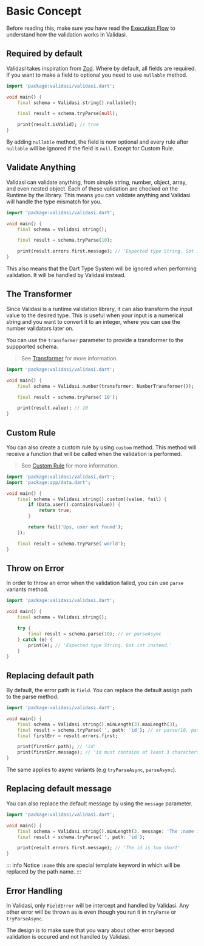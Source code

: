 # Basic Concept

Before reading this, make sure you have read the [Execution Flow](/guide/execution-order) to understand how the validation works in Validasi.

## Required by default
Validasi takes inspiration from [Zod](https://zod.dev). Where by default, all fields are required.
If you want to make a field to optional you need to use `nullable` method.

```dart
import 'package:validasi/validasi.dart';

void main() {
    final schema = Validasi.string().nullable();

    final result = schema.tryParse(null);

    print(result.isValid); // true
}
```

By adding `nullable` method, the field is now optional and every rule after `nullable` will be ignored if the field is `null`. Except for Custom Rule.

## Validate Anything

Validasi can validate anything, from simple string, number, object, array, and even nested object.
Each of these validation are checked on the Runtime by the library. This means you can validate
anything and Validasi will handle the type mismatch for you.

```dart
import 'package:validasi/validasi.dart';

void main() {
    final schema = Validasi.string();

    final result = schema.tryParse(10);

    print(result.errors.first.message); // 'Expected type String. Got int instead.'
}
```

This also means that the Dart Type System will be ignored when performing validation. It will be handled by 
Validasi instead.

## The Transformer

Since Validasi is a runtime validation library, it can also transform the input value to the desired type.
This is useful when your input is a numerical string and you want to convert it to an integer, where
you can use the number validators later on.

You can use the `transformer` parameter to provide a transformer to the suppported schema.

> See [Transformer](/guide/transformer) for more information.

```dart
import 'package:validasi/validasi.dart';

void main() {
    final schema = Validasi.number(transformer: NumberTransformer());

    final result = schema.tryParse('10');

    print(result.value); // 10
}
```

## Custom Rule

You can also create a custom rule by using `custom` method. This method will receive a function that
will be called when the validation is performed.

> See [Custom Rule](/guide/custom-rule) for more information.

```dart
import 'package:validasi/validasi.dart';
import 'package:app/data.dart';

void main() {
    final schema = Validasi.string().custom((value, fail) {
        if (Data.user().contains(value)) {
            return true;
        }

        return fail('Ups, user not found');
    });

    final result = schema.tryParse('world');
}
```

## Throw on Error

In order to throw an error when the validation failed, you can use `parse` variants method.

```dart
import 'package:validasi/validasi.dart';

void main() {
    final schema = Validasi.string();

    try {
        final result = schema.parse(10); // or parseAsync
    } catch (e) {
        print(e); // 'Expected type String. Got int instead.'
    }
}
```

## Replacing default path

By default, the error path is `field`. You can replace the default assign path to the parse method.

```dart
import 'package:validasi/validasi.dart';

void main() {
    final schema = Validasi.string().minLength(3).maxLength(3);
    final result = schema.tryParse('', path: 'id'); // or parse(10, path: 'id').
    final firstErr = result.errors.first;

    print(firstErr.path); // 'id'
    print(firstErr.message); // 'id must contains at least 3 characters.'
}
```

The same applies to async variants (e.g `tryParseAsync`, `parseAsync`).

## Replacing default message

You can also replace the default message by using the `message` parameter.

```dart
import 'package:validasi/validasi.dart';

void main() {
    final schema = Validasi.string().minLength(3, message: 'The :name is too short');
    final result = schema.tryParse('', path: 'id');

    print(result.errors.first.message); // 'The id is too short'
}
```

::: info
Notice `:name` this are special template keyword in which will be replaced
by the path name.
:::

## Error Handling

In Validasi, only `FieldError` will be intercept and handled by Validasi. Any other error will be thrown
as is even though you run it in `tryParse` or `tryParseAsync`.

The design is to make sure that you wary about other error beyond validation is occured and not handled by Validasi.